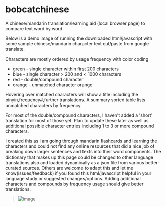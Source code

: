 # bobcatchinese
A chinese/mandarin translation/learning aid (local browser page) to compare text word by word

Below is a demo image of running the downloaded html/javascript with some sample chinese/mandarin character text cut/paste from google translate.

Characters are mostly ordered by usage frequency with color coding
 * green - single character within first 200 characters
 * blue - single character > 200 and < 1000 characters
 * red - double/compound character
 * orange - unmatched character orange

Hovering over matched characters will show a title including the pinyin,frequency#,further translations. A summary sorted table lists unmatched characters by frequency.

For most of the double/compound characters, I haven't added a 'short' translation for most of those yet. Plan to update these later as well as additional possible character entries including 1 to 3 or more compound characters.

I created this as I am going through mandarin flashcards and learning the characters and could not find any online resources that did a nice job of breaking down larger sentences and texts into their word components. The dictionary that makes up this page could be changed to other language translations also and loaded dynamically as a json file from various better-curated sources. Others are welcome to adapt this and let me know(issues/feedback) if you found this html/javascript helpful in your language study or suggested changes/options. Adding additional characters and compounds by frequency usage should give better translations.

> ![image](https://drive.google.com/uc?export=view&id=1DQunnnymBCthqC1A53PEAuwfcPecp4Sf "Demo translation")
> 
